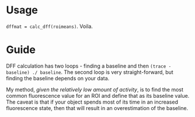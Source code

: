 # Usage

`dffmat = calc_dff(roimeans)`. Voila.

# Guide

DFF calculation has two loops - finding a baseline and then `(trace - baseline) ./ baseline`. The second loop is very straight-forward, but finding the baseline depends on your data.

My method, *given the relatively low amount of activity*, is to find the most common fluorescence value for an ROI and define that as its baseline value. The caveat is that if your object spends most of its time in an increased fluorescence state, then that will result in an overestimation of the baseline.


